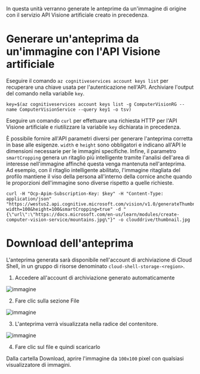 In questa unità verranno generate le anteprime da un'immagine di origine con il servizio API Visione artificiale creato in precedenza.

# <a name="generate-a-thumbnail-from-an-image-with-computer-vision-api"></a>Generare un'anteprima da un'immagine con l'API Visione artificiale

Eseguire il comando `az cognitiveservices account keys list` per recuperare una chiave usata per l'autenticazione nell'API. Archiviare l'output del comando nella variabile `key`.

```azurecli
key=$(az cognitiveservices account keys list -g ComputerVisionRG --name ComputerVisionService --query key1 -o tsv)
```

Eseguire un comando `curl` per effettuare una richiesta HTTP per l'API Visione artificiale e riutilizzare la variabile `key` dichiarata in precedenza.

È possibile fornire all'API parametri diversi per generare l'anteprima corretta in base alle esigenze. `width` e `height` sono obbligatori e indicano all'API le dimensioni necessarie per le immagini specifiche. Infine, il parametro `smartCropping` genera un ritaglio più intelligente tramite l'analisi dell'area di interesse nell'immagine affinché questa venga mantenuta nell'anteprima. Ad esempio, con il ritaglio intelligente abilitato, l'immagine ritagliata del profilo mantiene il viso della persona all'interno della cornice anche quando le proporzioni dell'immagine sono diverse rispetto a quelle richieste.

```azurecli
curl -H "Ocp-Apim-Subscription-Key: $key" -H "Content-Type: application/json" "https://westus2.api.cognitive.microsoft.com/vision/v1.0/generateThumbnail?width=100&height=100&smartCropping=true" -d "{\"url\":\"https://docs.microsoft.com/en-us/learn/modules/create-computer-vision-service/mountains.jpg\"}" -o clouddrive/thumbnail.jpg
```

# <a name="downloading-the-thumbnail"></a>Download dell'anteprima

L'anteprima generata sarà disponibile nell'account di archiviazione di Cloud Shell, in un gruppo di risorse denominato `cloud-shell-storage-<region>`.

1. Accedere all'account di archiviazione generato automaticamente

![immagine](../images/storage-account.png)

2. Fare clic sulla sezione File

![immagine](../images/storage-account-click-on-files.png)

3. L'anteprima verrà visualizzata nella radice del contenitore.

![immagine](../images/storage-account-thumbnail.png)

4. Fare clic sul file e quindi scaricarlo

Dalla cartella Download, aprire l'immagine da `100x100` pixel con qualsiasi visualizzatore di immagini.